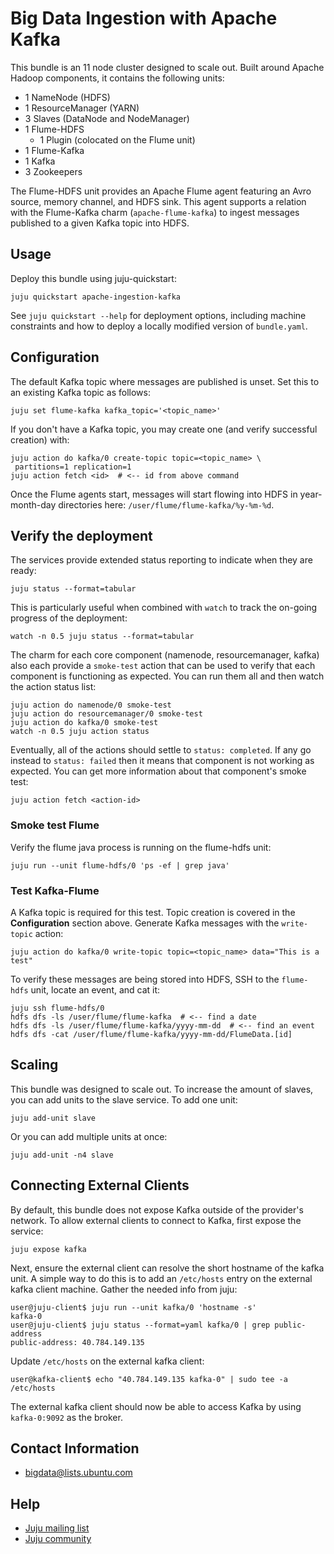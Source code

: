 # Big Data Ingestion with Apache Kafka

This bundle is an 11 node cluster designed to scale out. Built around Apache
Hadoop components, it contains the following units:

  * 1 NameNode (HDFS)
  * 1 ResourceManager (YARN)
  * 3 Slaves (DataNode and NodeManager)
  * 1 Flume-HDFS
    - 1 Plugin (colocated on the Flume unit)
  * 1 Flume-Kafka
  * 1 Kafka
  * 3 Zookeepers

The Flume-HDFS unit provides an Apache Flume agent featuring an Avro source,
memory channel, and HDFS sink. This agent supports a relation with the
Flume-Kafka charm (`apache-flume-kafka`) to ingest messages published to a
given Kafka topic into HDFS.


## Usage

Deploy this bundle using juju-quickstart:

    juju quickstart apache-ingestion-kafka

See `juju quickstart --help` for deployment options, including machine
constraints and how to deploy a locally modified version of `bundle.yaml`.


## Configuration

The default Kafka topic where messages are published is unset. Set this to
an existing Kafka topic as follows:

    juju set flume-kafka kafka_topic='<topic_name>'

If you don't have a Kafka topic, you may create one (and verify successful
creation) with:

    juju action do kafka/0 create-topic topic=<topic_name> \
     partitions=1 replication=1
    juju action fetch <id>  # <-- id from above command

Once the Flume agents start, messages will start flowing into
HDFS in year-month-day directories here: `/user/flume/flume-kafka/%y-%m-%d`.


## Verify the deployment

The services provide extended status reporting to indicate when they are ready:

    juju status --format=tabular

This is particularly useful when combined with `watch` to track the on-going
progress of the deployment:

    watch -n 0.5 juju status --format=tabular

The charm for each core component (namenode, resourcemanager, kafka)
also each provide a `smoke-test` action that can be used to verify that each
component is functioning as expected.  You can run them all and then watch the
action status list:

    juju action do namenode/0 smoke-test
    juju action do resourcemanager/0 smoke-test
    juju action do kafka/0 smoke-test
    watch -n 0.5 juju action status

Eventually, all of the actions should settle to `status: completed`.  If
any go instead to `status: failed` then it means that component is not working
as expected.  You can get more information about that component's smoke test:

    juju action fetch <action-id>

### Smoke test Flume
Verify the flume java process is running on the flume-hdfs unit:

    juju run --unit flume-hdfs/0 'ps -ef | grep java'

### Test Kafka-Flume
A Kafka topic is required for this test. Topic creation is covered in the
**Configuration** section above. Generate Kafka messages with the `write-topic`
action:

    juju action do kafka/0 write-topic topic=<topic_name> data="This is a test"

To verify these messages are being stored into HDFS, SSH to the `flume-hdfs`
unit, locate an event, and cat it:

    juju ssh flume-hdfs/0
    hdfs dfs -ls /user/flume/flume-kafka  # <-- find a date
    hdfs dfs -ls /user/flume/flume-kafka/yyyy-mm-dd  # <-- find an event
    hdfs dfs -cat /user/flume/flume-kafka/yyyy-mm-dd/FlumeData.[id]


## Scaling

This bundle was designed to scale out. To increase the amount of
slaves, you can add units to the slave service. To add one unit:

    juju add-unit slave

Or you can add multiple units at once:

    juju add-unit -n4 slave


## Connecting External Clients

By default, this bundle does not expose Kafka outside of the provider's network.
To allow external clients to connect to Kafka, first expose the service:

    juju expose kafka

Next, ensure the external client can resolve the short hostname of the kafka
unit. A simple way to do this is to add an `/etc/hosts` entry on the external
kafka client machine. Gather the needed info from juju:

    user@juju-client$ juju run --unit kafka/0 'hostname -s'
    kafka-0
    user@juju-client$ juju status --format=yaml kafka/0 | grep public-address
    public-address: 40.784.149.135

Update `/etc/hosts` on the external kafka client:

    user@kafka-client$ echo "40.784.149.135 kafka-0" | sudo tee -a /etc/hosts

The external kafka client should now be able to access Kafka by using
`kafka-0:9092` as the broker.


## Contact Information

- <bigdata@lists.ubuntu.com>


## Help

- [Juju mailing list](https://lists.ubuntu.com/mailman/listinfo/juju)
- [Juju community](https://jujucharms.com/community)
